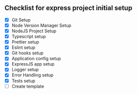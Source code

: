 ## Checklist for express project initial setup

-   [x] Git Setup
-   [x] Node Version Manager Setup
-   [x] NodeJS Project Setup
-   [x] Typescript setup
-   [x] Prettier setup
-   [x] Eslint setup
-   [x] Git hooks setup
-   [x] Application config setup
-   [x] ExpressJS app setup
-   [x] Logger setup
-   [x] Error Handling setup
-   [x] Tests setup
-   [ ] Create template
